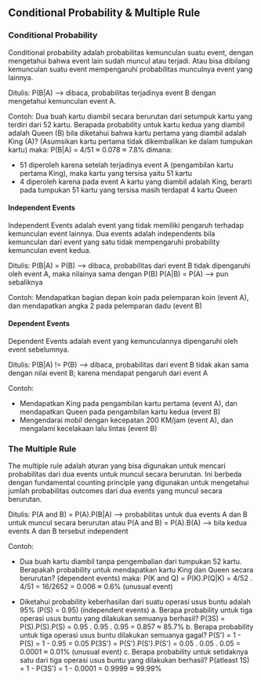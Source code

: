 ## Conditional Probability & Multiple Rule
### Conditional Probability
Conditional probability adalah probabilitas kemunculan suatu event, dengan mengetahui bahwa event lain sudah muncul atau terjadi. Atau bisa dibilang kemunculan suatu event mempengaruhi probabilitas munculnya event yang lainnya.

Ditulis:
P(B|A) --> dibaca, probabilitas terjadinya event B dengan mengetahui kemunculan event A.

Contoh:
Dua buah kartu diambil secara berurutan dari setumpuk kartu yang terdiri dari 52 kartu.
Berapada probability untuk kartu kedua yang diambil adalah Queen (B) bila diketahui bahwa kartu pertama yang diambil adalah King (A)? (Asumsikan kartu pertama tidak dikembalikan ke dalam tumpukan kartu)
maka:
P(B|A) = 4/51 ≈ 0.078 ≈ 7.8%
dimana:
- 51 diperoleh karena setelah terjadinya event A (pengambilan kartu pertama King), maka kartu yang tersisa yaitu 51 kartu
- 4 diperoleh karena pada event A kartu yang diambil adalah King, berarti pada tumpukan 51 kartu yang tersisa masih terdapat 4 kartu Queen

#### Independent Events
Independent Events adalah event yang tidak memiliki pengaruh terhadap kemunculan event lainnya. Dua events adalah independents bila kemunculan dari event yang satu tidak mempengaruhi probability kemunculan event kedua.

Ditulis:
P(B|A) = P(B) --> dibaca, probabilitas dari event B tidak dipengaruhi oleh event A, maka nilainya sama dengan P(B)
P(A|B) = P(A) --> pun sebaliknya

Contoh:
Mendapatkan bagian depan koin pada pelemparan koin (event A), dan mendapatkan angka 2 pada pelemparan dadu (event B)

#### Dependent Events
Dependent Events adalah event yang kemunculannya dipengaruhi oleh event sebelumnya.

Ditulis:
P(B|A) != P(B) --> dibaca, probabilitas dari event B tidak akan sama dengan nilai event B; karena mendapat pengaruh dari event A

Contoh:
- Mendapatkan King pada pengambilan kartu pertama (event A), dan mendapatkan Queen pada pengambilan kartu kedua (event B)
- Mengendarai mobil dengan kecepatan 200 KM/jam (event A), dan mengalami kecelakaan lalu lintas (event B)

### The Multiple Rule
The multiple rule adalah aturan yang bisa digunakan untuk mencari probabilitas dari dua events untuk muncul secara berurutan. Ini berbeda dengan fundamental counting principle yang digunakan untuk mengetahui jumlah probabilitas outcomes dari dua events yang muncul secara berurutan.

Ditulis:
P(A and B) = P(A).P(B|A) --> probabilitas untuk dua events A dan B untuk muncul secara berurutan
atau
P(A and B) = P(A).B(A) --> bila kedua events A dan B tersebut independent

Contoh:
- Dua buah kartu diambil tanpa pengembalian dari tumpukan 52 kartu. Berapakah probability untuk mendapatkan kartu King dan Queen secara berurutan? (dependent events)
maka:
P(K and Q) = P(K).P(Q|K)
= 4/52 . 4/51
= 16/2652
= 0.006 ≈ 0.6% (unusual event)

- Diketahui probability keberhasilan dari suatu operasi usus buntu adalah 95% (P(S) = 0.95) (independent events)
a. Berapa probability untuk tiga operasi usus buntu yang dilakukan semuanya berhasil?
P(3S) = P(S).P(S).P(S)
= 0.95 . 0.95 . 0.95
= 0.857 ≈ 85.7%
b. Berapa probability untuk tiga operasi usus buntu dilakukan semuanya gagal?
P(S') = 1 - P(S) = 1 - 0.95 = 0.05
P(3S') = P(S').P(S').P(S')
= 0.05 . 0.05 . 0.05
= 0.0001 ≈ 0.01% (unusual event)
c. Berapa probability untuk setidaknya satu dari tiga operasi usus buntu yang dilakukan berhasil?
P(atleast 1S) = 1 - P(3S')
= 1 - 0.0001
= 0.9999 ≈ 99.99%